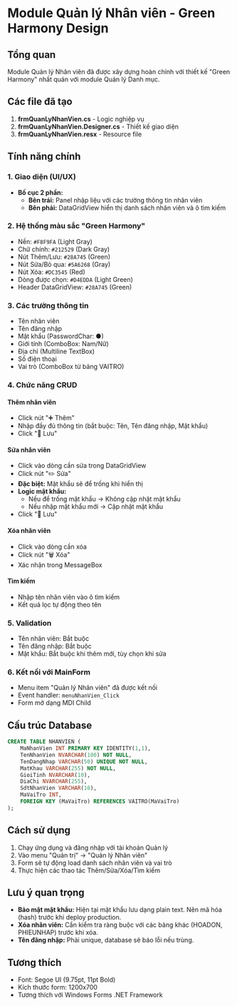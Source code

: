 # Module Quản lý Nhân viên - Green Harmony Design

## Tổng quan
Module Quản lý Nhân viên đã được xây dựng hoàn chỉnh với thiết kế "Green Harmony" nhất quán với module Quản lý Danh mục.

## Các file đã tạo
1. **frmQuanLyNhanVien.cs** - Logic nghiệp vụ
2. **frmQuanLyNhanVien.Designer.cs** - Thiết kế giao diện
3. **frmQuanLyNhanVien.resx** - Resource file

## Tính năng chính

### 1. Giao diện (UI/UX)
- **Bố cục 2 phần:**
  - **Bên trái:** Panel nhập liệu với các trường thông tin nhân viên
  - **Bên phải:** DataGridView hiển thị danh sách nhân viên và ô tìm kiếm

### 2. Hệ thống màu sắc "Green Harmony"
- Nền: `#F8F9FA` (Light Gray)
- Chữ chính: `#212529` (Dark Gray)
- Nút Thêm/Lưu: `#28A745` (Green)
- Nút Sửa/Bỏ qua: `#5A6268` (Gray)
- Nút Xóa: `#DC3545` (Red)
- Dòng được chọn: `#D4EDDA` (Light Green)
- Header DataGridView: `#28A745` (Green)

### 3. Các trường thông tin
- Tên nhân viên
- Tên đăng nhập
- Mật khẩu (PasswordChar: ●)
- Giới tính (ComboBox: Nam/Nữ)
- Địa chỉ (Multiline TextBox)
- Số điện thoại
- Vai trò (ComboBox từ bảng VAITRO)

### 4. Chức năng CRUD

#### Thêm nhân viên
- Click nút "➕ Thêm"
- Nhập đầy đủ thông tin (bắt buộc: Tên, Tên đăng nhập, Mật khẩu)
- Click "💾 Lưu"

#### Sửa nhân viên
- Click vào dòng cần sửa trong DataGridView
- Click nút "✏️ Sửa"
- **Đặc biệt:** Mật khẩu sẽ để trống khi hiển thị
- **Logic mật khẩu:**
  - Nếu để trống mật khẩu → Không cập nhật mật khẩu
  - Nếu nhập mật khẩu mới → Cập nhật mật khẩu
- Click "💾 Lưu"

#### Xóa nhân viên
- Click vào dòng cần xóa
- Click nút "🗑️ Xóa"
- Xác nhận trong MessageBox

#### Tìm kiếm
- Nhập tên nhân viên vào ô tìm kiếm
- Kết quả lọc tự động theo tên

### 5. Validation
- Tên nhân viên: Bắt buộc
- Tên đăng nhập: Bắt buộc
- Mật khẩu: Bắt buộc khi thêm mới, tùy chọn khi sửa

### 6. Kết nối với MainForm
- Menu item "Quản lý Nhân viên" đã được kết nối
- Event handler: `menuNhanVien_Click`
- Form mở dạng MDI Child

## Cấu trúc Database
```sql
CREATE TABLE NHANVIEN (
    MaNhanVien INT PRIMARY KEY IDENTITY(1,1),
    TenNhanVien NVARCHAR(100) NOT NULL,
    TenDangNhap VARCHAR(50) UNIQUE NOT NULL,
    MatKhau VARCHAR(255) NOT NULL,
    GioiTinh NVARCHAR(10),
    DiaChi NVARCHAR(255),
    SdtNhanVien VARCHAR(10),
    MaVaiTro INT,
    FOREIGN KEY (MaVaiTro) REFERENCES VAITRO(MaVaiTro)
);
```

## Cách sử dụng
1. Chạy ứng dụng và đăng nhập với tài khoản Quản lý
2. Vào menu "Quản trị" → "Quản lý Nhân viên"
3. Form sẽ tự động load danh sách nhân viên và vai trò
4. Thực hiện các thao tác Thêm/Sửa/Xóa/Tìm kiếm

## Lưu ý quan trọng
- **Bảo mật mật khẩu:** Hiện tại mật khẩu lưu dạng plain text. Nên mã hóa (hash) trước khi deploy production.
- **Xóa nhân viên:** Cần kiểm tra ràng buộc với các bảng khác (HOADON, PHIEUNHAP) trước khi xóa.
- **Tên đăng nhập:** Phải unique, database sẽ báo lỗi nếu trùng.

## Tương thích
- Font: Segoe UI (9.75pt, 11pt Bold)
- Kích thước form: 1200x700
- Tương thích với Windows Forms .NET Framework
